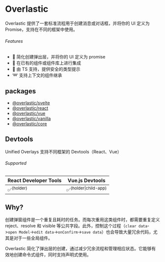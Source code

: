 # Overlastic

Overlastic 提供了一套标准流程用于创建消息或对话框，并将你的 UI 定义为 Promise，支持在不同的框架中使用。

###### Features

- 💫 简化创建弹出层，并将你的 UI 定义为 promise
- 🧩 在已有的组件或组件库上进行集成
- 🦾 由 TS 支持，提供安全的类型提示
- ➿ 支持上下文的组件继承

## packages

- [@overlastic/svelte](/zh/core/svelte/)
- [@overlastic/react](/zh/core/react/)
- [@overlastic/vue](/zh/vue/)
- [@overlastic/vanilla](/zh/core/element/)
- [@overlastic/core](/zh/core/functions/constructor.html)

## Devtools

Unified Overlays 支持不同框架的 Devtools（React、Vue）

###### Supported

| React Developer Tools | Vue.js Devtools                 |
| --------------------- | ------------------------------- |
| ✅<sup>(holder)</sup>  | ✅<sup>(holder\|child-app)</sup> |

## Why?

创建弹窗组件是一个重复且耗时的任务。而每次重用这类组件时，都需要重复定义 reject、resolve 和 visible 等公共字段。此外，控制这个过程（`clear data`->`open Model`->`edit data`->`onConfirm`->`save data`）也会导致大量冗余代码，尤其是对于一些全局组件。

Overlastic 简化了弹出层的创建，通过减少冗余流程和管理相应状态。它能够有效地创建命令式组件，同时支持声明式使用。
